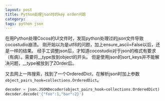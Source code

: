 ```yaml
---
layout: post
title: Python处理json时的key order问题
category: 
tags: python json
---
```


在用Python处理Cocos的UI文件时，发现python处理过的json文件导致cocostudio崩溃。
刚开始以为是utf8的问题，加上ensure_ascii=False以后，还是一样的结果。
经手工调整json后，才知道cocostudio对于json的格式有要求（有病）。需要将__type放到object的开头。
但是使用json的sort_keys并不能解决问题，__type被放到了ZOrder后。

又去网上一阵搜索，找到了一个OrderedDict，在解析json时加上参数`object_pairs_hook=collections.OrderedDict`。


```python
decoder = json.JSONDecoder(object_pairs_hook=collections.OrderedDict)
decoder.decode('{"foo":1,"bar":2}')
```
